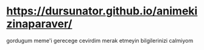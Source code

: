# https://dursunator.github.io/animekizinaparaver/
gordugum meme'i gerecege cevirdim merak etmeyin bilgilerinizi calmiyom
